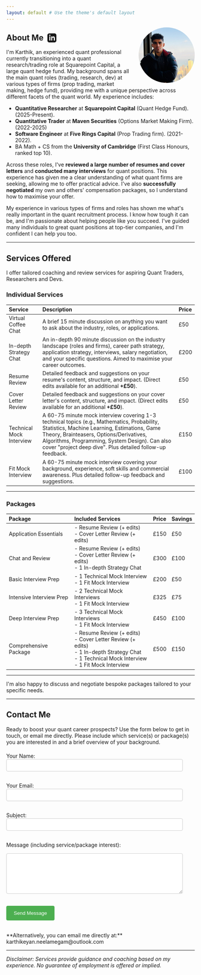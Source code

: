 ```yaml
---
layout: default # Use the theme's default layout
---
```


<!-- Start: Profile Photo -->
<img src="assets/img/karthik-pic.jpg" alt="Karthik Neelamegam" style="float: right; width: 150px; border-radius: 50%; margin-left: 20px; margin-bottom: 10px;">
<!-- End: Profile Photo -->

<h2 style="display: flex; align-items: center;">
  About Me
  <a href="https://www.linkedin.com/in/karthik-neelamegam/" target="_blank" rel="noopener noreferrer" title="View LinkedIn Profile" style="text-decoration: none; margin-left: 10px; line-height: 1;">
    <svg xmlns="http://www.w3.org/2000/svg" width="24" height="24" viewBox="0 0 24 24" fill="currentColor" style="vertical-align: middle;">
      <path d="M19 0h-14c-2.761 0-5 2.239-5 5v14c0 2.761 2.239 5 5 5h14c2.762 0 5-2.239 5-5v-14c0-2.761-2.238-5-5-5zm-11 19h-3v-11h3v11zm-1.5-12.268c-.966 0-1.75-.79-1.75-1.764s.784-1.764 1.75-1.764 1.75.79 1.75 1.764-.783 1.764-1.75 1.764zm13.5 12.268h-3v-5.604c0-3.368-4-3.113-4 0v5.604h-3v-11h3v1.765c1.396-2.586 7-2.777 7 2.476v6.759z"/>
    </svg>
  </a>
</h2>

I'm Karthik, an experienced quant professional currently transitioning into a quant research/trading role at Squarepoint Capital, a large quant hedge fund. My background spans all the main quant roles (trading, research, dev) at various types of firms (prop trading, market making, hedge fund), providing me with a unique perspective across different facets of the quant world. My experience includes:

*   **Quantitative Researcher** at **Squarepoint Capital** (Quant Hedge Fund). (2025-Present).
*   **Quantitative Trader** at **Maven Securities** (Options Market Making Firm). (2022-2025)
*   **Software Engineer** at **Five Rings Capital** (Prop Trading firm). (2021-2022).
*   BA Math + CS from the **University of Cambridge** (First Class Honours, ranked top 10).

Across these roles, I've **reviewed a large number of resumes and cover letters** and **conducted many interviews** for quant positions. This experience has given me a clear understanding of what quant firms are seeking, allowing me to offer practical advice. I've also **successfully negotiated** my own and others' compensation packages, so I understand how to maximise your offer.

My experience in various types of firms and roles has shown me what's really important in the quant recruitment process. I know how tough it can be, and I'm passionate about helping people like you succeed. I've guided many individuals to great quant positions at top-tier companies, and I'm confident I can help you too.

---

## Services Offered

I offer tailored coaching and review services for aspiring Quant Traders, Researchers and Devs.

### Individual Services

| Service                 | Description                                                                                                                                                                                                                                                           | Price   |
| :---------------------- | :-------------------------------------------------------------------------------------------------------------------------------------------------------------------------------------------------------------------------------------------------------------------- | :------ |
| Virtual Coffee Chat     | A brief 15 minute discussion on anything you want to ask about the industry, roles, or applications.                                                                                                                                                                  | £50     |
| In-depth Strategy Chat  | An in-depth 90 minute discussion on the industry landscape (roles and firms), career path strategy, application strategy, interviews, salary negotiation, and your specific questions. Aimed to maximise your career outcomes.                                               | £200    |
| Resume Review           | Detailed feedback and suggestions on your resume's content, structure, and impact. (Direct edits available for an additional **+£50**).                                                                                                                                    | £50     |
| Cover Letter Review     | Detailed feedback and suggestions on your cover letter's content, structure, and impact. (Direct edits available for an additional **+£50**).                                                                                                                                 | £50     |
| Technical Mock Interview | A 60-75 minute mock interview covering 1-3 technical topics (e.g., Mathematics, Probability, Statistics, Machine Learning, Estimations, Game Theory, Brainteasers, Options/Derivatives, Algorithms, Programming, System Design). Can also cover "project deep dive". Plus detailed follow-up feedback. | £150    |
| Fit Mock Interview      | A 60-75 minute mock interview covering your background, experience, soft skills and commercial awareness. Plus detailed follow-up feedback and suggestions.                                                                                                           | £100    |

---

### Packages

| Package                 | Included Services                                                                                                                                          | Price   | Savings |
| :---------------------- | :--------------------------------------------------------------------------------------------------------------------------------------------------------- | :------ | :------ |
| Application Essentials | - Resume Review (+ edits)<br>- Cover Letter Review (+ edits)                                                                                              | £150    | £50     |
| Chat and Review         | - Resume Review (+ edits)<br>- Cover Letter Review (+ edits)<br>- 1 In-depth Strategy Chat                                                                  | £300    | £100    |
| Basic Interview Prep    | - 1 Technical Mock Interview<br>- 1 Fit Mock Interview                                                                                                     | £200    | £50     |
| Intensive Interview Prep| - 2 Technical Mock Interviews<br>- 1 Fit Mock Interview                                                                                                     | £325    | £75     |
| Deep Interview Prep     | - 3 Technical Mock Interviews<br>- 1 Fit Mock Interview                                                                                                     | £450    | £100    |
| Comprehensive Package   | - Resume Review (+ edits)<br>- Cover Letter Review (+ edits)<br>- 1 In-depth Strategy Chat<br>- 1 Technical Mock Interview<br>- 1 Fit Mock Interview          | £500    | £150    |

---

I'm also happy to discuss and negotiate bespoke packages tailored to your specific needs.

---

## Contact Me

Ready to boost your quant career prospects? Use the form below to get in touch, or email me directly. Please include which service(s) or package(s) you are interested in and a brief overview of your background.

<!-- Start of improved contact form -->
<form action="https://formspree.io/f/your_unique_code" method="POST" style="margin-top: 20px;">

<label for="contact-name">Your Name:</label><br>
<input type="text" id="contact-name" name="name" required style="width: 90%; padding: 8px; margin-bottom: 15px; border: 1px solid #ccc; border-radius: 4px;">
<br>

<label for="contact-email">Your Email:</label><br>
<input type="email" id="contact-email" name="email" required style="width: 90%; padding: 8px; margin-bottom: 15px; border: 1px solid #ccc; border-radius: 4px;">
<br>

<label for="contact-subject">Subject:</label><br>
<input type="text" id="contact-subject" name="_subject" style="width: 90%; padding: 8px; margin-bottom: 15px; border: 1px solid #ccc; border-radius: 4px;">
<br>

<label for="contact-message">Message (including service/package interest):</label><br>
<textarea id="contact-message" name="message" rows="6" required style="width: 90%; padding: 8px; margin-bottom: 15px; border: 1px solid #ccc; border-radius: 4px;"></textarea>
<br>

<!-- Optional: Add a hidden field for redirection after submission -->
<!-- <input type="hidden" name="_next" value="https://your-github-username.github.io/thankyou.html"> -->

<!-- Optional: honeypot field for basic spam protection -->
<input type="text" name="_gotcha" style="display:none">

<button type="submit" style="background-color: #4CAF50; color: white; padding: 12px 20px; border: none; border-radius: 4px; cursor: pointer;">Send Message</button>

</form>
<!-- End of improved contact form -->

<br>
**Alternatively, you can email me directly at:** karthikeyan.neelamegam@outlook.com

---

*Disclaimer: Services provide guidance and coaching based on my experience. No guarantee of employment is offered or implied.*
